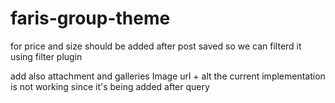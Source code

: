 # faris-group-theme


for price and size should be added after post saved so we can filterd it using filter plugin 

add also attachment and galleries Image url + alt
the current implementation is not working since it's being added after query